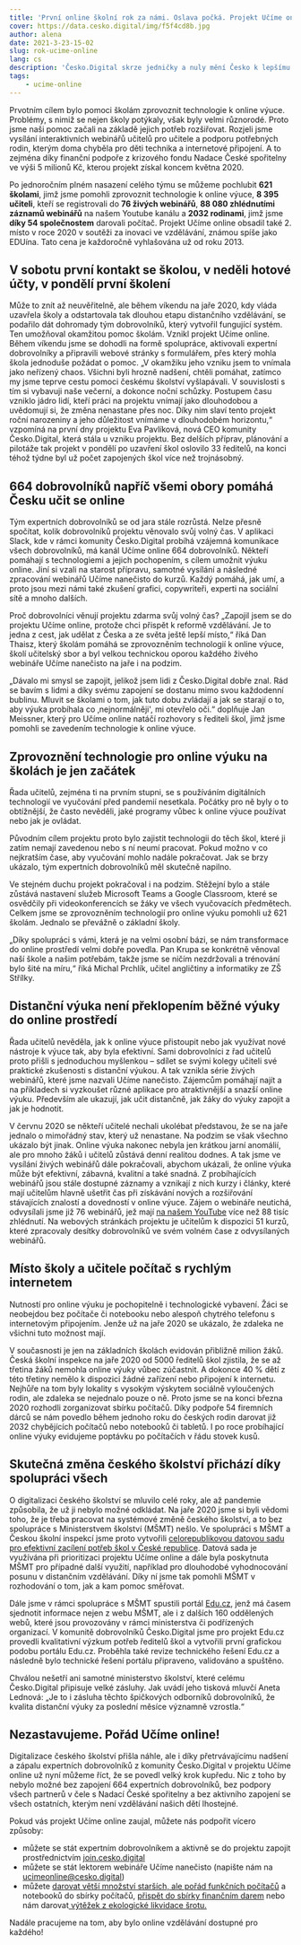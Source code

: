```yaml
---
title: 'První online školní rok za námi. Oslava počká. Projekt Učíme online má stále napilno'
cover: https://data.cesko.digital/img/f5f4cd8b.jpg
author: alena
date: 2021-3-23-15-02
slug: rok-ucime-online
lang: cs
description: 'Česko.Digital skrze jedničky a nuly mění Česko k lepšímu. Od března minulého roku se mimo jiné zasloužilo i o rychlou pomoc školám, učitelům a rodinám v nouzi. V okamžiku, kdy pandemie ochromila celý svět, tým expertních dobrovolníků v oblasti IT spojil své síly s American Academy, komunitami GUG.cz a Microsoft Studentské trenérské centrum a odstartovali okamžitou pomoc školám, kterým výrazně usnadnili přechod na distanční výuku. Tak vznikl projekt Učíme online.'
tags:
    - ucime-online
---
```


Prvotním cílem bylo pomoci školám zprovoznit technologie k online výuce. Problémy, s nimiž se nejen školy potýkaly, však byly velmi různorodé. Proto jsme naši pomoc začali na základě jejich potřeb rozšiřovat. Rozjeli jsme vysílání interaktivních webinářů učitelů pro učitele a podporu potřebných rodin, kterým doma chyběla pro děti technika a internetové připojení. A to zejména díky finanční podpoře z krizového fondu Nadace České spořitelny ve výši 5 milionů Kč, kterou projekt získal koncem května 2020. 

Po jednoročním plném nasazení celého týmu se můžeme pochlubit **621 školami**, jimž jsme pomohli zprovoznit technologie k online výuce, **8 395 učiteli**, kteří se registrovali do **76 živých webinářů**, **88 080 zhlédnutími záznamů webinářů** na našem Youtube kanálu a **2032 rodinami**, jimž jsme **díky 54 společnostem** darovali počítač. Projekt Učíme online obsadil také 2. místo v roce 2020 v soutěži za inovaci ve vzdělávání, známou spíše jako EDUína. Tato cena je každoročně vyhlašována už od roku 2013.

## V sobotu první kontakt se školou, v neděli hotové účty, v pondělí první školení

Může to znít až neuvěřitelně, ale během víkendu na jaře 2020, kdy vláda uzavřela školy a odstartovala tak dlouhou etapu distančního vzdělávání, se podařilo dát dohromady tým dobrovolníků, který vytvořil fungující systém. Ten umožňoval okamžitou pomoc školám. Vznikl projekt Učíme online. Během víkendu jsme se dohodli na formě spolupráce, aktivovali expertní dobrovolníky a připravili webové stránky s formulářem, přes který mohla škola jednoduše požádat o pomoc. „V okamžiku jeho vzniku jsem to vnímala jako neřízený chaos. Všichni byli hrozně nadšení, chtěli pomáhat, zatímco my jsme teprve cestu pomoci českému školství vyšlapávali. V souvislosti s tím si vybavuji naše večerní, a dokonce noční schůzky. Postupem času vzniklo jádro lidí, kteří práci na projektu vnímají jako dlouhodobou a uvědomují si, že změna nenastane přes noc. Díky nim slaví tento projekt roční narozeniny a jeho důležitost vnímáme v dlouhodobém horizontu,“ vzpomíná na první dny projektu Eva Pavlíková, nová CEO komunity Česko.Digital, která stála u vzniku projektu. Bez delších příprav, plánování a pilotáže tak projekt v pondělí po uzavření škol oslovilo 33 ředitelů, na konci téhož týdne byl už počet zapojených škol více než trojnásobný.

## 664 dobrovolníků napříč všemi obory pomáhá Česku učit se online

Tým expertních dobrovolníků se od jara stále rozrůstá. Nelze přesně spočítat, kolik dobrovolníků projektu věnovalo svůj volný čas. V aplikaci Slack, kde v rámci komunity Česko.Digital probíhá vzájemná komunikace všech dobrovolníků, má kanál Učíme online 664 dobrovolníků. Někteří pomáhají s technologiemi a jejich pochopením, s cílem umožnit výuku online. Jiní si vzali na starost přípravu, samotné vysílání a následné zpracování webinářů Učíme nanečisto do kurzů. Každý pomáhá, jak umí, a proto jsou mezi námi také zkušení grafici, copywriteři, experti na sociální sítě a mnoho dalších.

Proč dobrovolníci věnují projektu zdarma svůj volný čas? „Zapojil jsem se do projektu Učíme online, protože chci přispět k reformě vzdělávání. Je to jedna z cest, jak udělat z Česka a ze světa ještě lepší místo,“ říká Dan Thaisz, který školám pomáhá se zprovozněním technologií k online výuce, školí učitelský sbor a byl velkou technickou oporou každého živého webináře Učíme nanečisto na jaře i na podzim.

„Dávalo mi smysl se zapojit, jelikož jsem lidi z Česko.Digital dobře znal. Rád se bavím s lidmi a díky svému zapojení se dostanu mimo svou každodenní bublinu. Mluvit se školami o tom, jak tuto dobu zvládají a jak se starají o to, aby výuka probíhala co ‚nejnormálněji', mi otevřelo oči.“ doplňuje Jan Meissner, který pro Učíme online natáčí rozhovory s řediteli škol, jimž jsme pomohli se zavedením technologie k online výuce.

## Zprovoznění technologie pro online výuku na školách je jen začátek

Řada učitelů, zejména ti na prvním stupni, se s používáním digitálních technologií ve vyučování před pandemií nesetkala. Počátky pro ně byly o to obtížnější, že často nevěděli, jaké programy vůbec k online výuce používat nebo jak je ovládat. 

Původním cílem projektu proto bylo zajistit technologii do těch škol, které ji zatím nemají zavedenou nebo s ní neumí pracovat. Pokud možno v co nejkratším čase, aby vyučování mohlo nadále pokračovat. Jak se brzy ukázalo, tým expertních dobrovolníků měl skutečně napilno.

Ve stejném duchu projekt pokračoval i na podzim. Stěžejní bylo a stále zůstává nastavení služeb Microsoft Teams a Google Classroom, které se osvědčily při videokonferencích se žáky ve všech vyučovacích předmětech. Celkem jsme se zprovozněním technologií pro online výuku pomohli už 621 školám. Jednalo se převážně o základní školy.

„Díky spolupráci s vámi, která je na velmi osobní bázi, se nám transformace do online prostředí velmi dobře povedla. Pan Krupa se konkrétně věnoval naší škole a našim potřebám, takže jsme se ničím nezdržovali a trénování bylo šité na míru,“ říká Michal Prchlík, učitel angličtiny a informatiky ze ZŠ Střílky.

## Distanční výuka není překlopením běžné výuky do online prostředí 

Řada učitelů nevěděla, jak k online výuce přistoupit nebo jak využívat nové nástroje k výuce tak, aby byla efektivní.  Sami dobrovolníci z řad učitelů proto přišli s jednoduchou myšlenkou – sdílet se svými kolegy učiteli své praktické zkušenosti s distanční výukou. A tak vznikla série živých webinářů, které jsme nazvali Učíme nanečisto. Zájemcům pomáhají najít a na příkladech si vyzkoušet různé aplikace pro atraktivnější a snazší online výuku. Především ale ukazují, jak učit distančně, jak žáky do výuky zapojit a jak je hodnotit. 

V červnu 2020 se někteří učitelé nechali ukolébat představou, že se na jaře jednalo o mimořádný stav, který už nenastane. Na podzim se však všechno ukázalo být jinak. Online výuka nakonec nebyla jen krátkou jarní anomálií, ale pro mnoho žáků i učitelů zůstává denní realitou dodnes. A tak jsme ve vysílání živých webinářů dále pokračovali, abychom ukázali, že online výuka může být efektivní, zábavná, kvalitní a také snadná. Z probíhajících webinářů jsou stále dostupné záznamy a vznikají z nich kurzy i články, které mají učitelům hlavně ušetřit čas při získávání nových a rozšiřování stávajících znalostí a dovedností v online výuce. Zájem o webináře neutichá, odvysílali jsme již 76 webinářů, jež mají [na našem YouTube](https://www.youtube.com/channel/UCuiB7M-pBvI7drmtwKrYCrQ) více než 88 tisíc zhlédnutí. Na webových stránkách projektu je učitelům k dispozici 51 kurzů, které zpracovaly desítky dobrovolníků ve svém volném čase z odvysílaných webinářů.

## Místo školy a učitele počítač s rychlým internetem  

Nutností pro online výuku je pochopitelně i technologické vybavení. Žáci se neobejdou bez počítače či notebooku nebo alespoň chytrého telefonu s internetovým připojením. Jenže už na jaře 2020 se ukázalo, že zdaleka ne všichni tuto možnost mají.

V současnosti je jen na základních školách evidován přibližně milion žáků. Česká školní inspekce na jaře 2020 od 5000 ředitelů škol zjistila, že se až třetina žáků nemohla online výuky vůbec zúčastnit. A dokonce 40 % dětí z této třetiny nemělo k dispozici žádné zařízení nebo připojení k internetu. Nejhůře na tom byly lokality s vysokým výskytem sociálně vyloučených rodin, ale zdaleka se nejednalo pouze o ně. Proto jsme se na konci března 2020 rozhodli zorganizovat sbírku počítačů. Díky podpoře 54 firemních dárců se nám povedlo během jednoho roku do českých rodin darovat již 2032 chybějících počítačů nebo notebooků či tabletů. I po roce probíhající online výuky evidujeme poptávku po počítačích v řádu stovek kusů.

## Skutečná změna českého školství přichází díky spolupráci všech  

O digitalizaci českého školství se mluvilo celé roky, ale až pandemie způsobila, že už ji nebylo možné odkládat. Na jaře 2020 jsme si byli vědomi toho, že je třeba pracovat na systémové změně českého školství, a to bez spolupráce s Ministerstvem školství (MŠMT) nešlo. Ve spolupráci s MŠMT a Českou školní inspekcí jsme proto vytvořili [celorepublikovou datovou sadu pro efektivní zacílení potřeb škol v České republice](https://datastudio.google.com/reporting/acb2d796-ee3b-4277-ab4c-5ff6401ed9a3/page/qBLaB). Datová sada je využívána při prioritizaci projektu Učíme online a dále byla poskytnuta MŠMT pro případné další využití, například pro dlouhodobé vyhodnocování posunu v distančním vzdělávání. Díky ní jsme tak pomohli MŠMT v rozhodování o tom, jak a kam pomoc směřovat. 

Dále jsme v rámci spolupráce s MŠMT spustili portál [Edu.cz](https://www.edu.cz/), jenž má časem sjednotit informace nejen z webu MŠMT, ale i z dalších 160 oddělených webů, které jsou provozovány v rámci ministerstva či podřízených organizací. V komunitě dobrovolníků Česko.Digital jsme pro projekt Edu.cz provedli kvalitativní výzkum potřeb ředitelů škol a vytvořili první grafickou podobu portálu Edu.cz. Proběhla také revize technického řešení Edu.cz a následně bylo technické řešení portálu připraveno, validováno a spuštěno.

Chválou nešetří ani samotné ministerstvo školství, které celému Česko.Digital připisuje velké zásluhy. Jak uvádí jeho tisková mluvčí Aneta Lednová: „Je to i zásluha těchto špičkových odborníků dobrovolníků, že kvalita distanční výuky za poslední měsíce významně vzrostla.“

## Nezastavujeme. Pořád Učíme online!

Digitalizace českého školství přišla náhle, ale i díky přetrvávajícímu nadšení a zápalu expertních dobrovolníků z komunity Česko.Digital v projektu Učíme online už nyní můžeme říct, že se povedl velký krok kupředu. Nic z toho by nebylo možné bez zapojení 664 expertních dobrovolníků, bez podpory všech partnerů v čele s Nadací České spořitelny a bez aktivního zapojení se všech ostatních, kterým není vzdělávání našich dětí lhostejné.

Pokud vás projekt Učíme online zaujal, můžete nás podpořit vícero způsoby: 

- můžete se stát expertním dobrovolníkem a aktivně se do projektu zapojit prostřednictvím [join.cesko.digital](https://join.cesko.digital/)
- můžete se stát lektorem webináře Učíme nanečisto (napište nám na ucimeonline@cesko.digital)
- můžete [darovat větší množství starších, ale pořád funkčních počítačů](https://www.ucimeonline.cz/aktivity/sbirka-pocitacu/chci-darovat-pocitace/) a notebooků do sbírky počítačů, [přispět do sbírky finančním darem](https://www.darujme.cz/projekt/1203574#informace) nebo nám darovat[ výtěžek z ekologické likvidace šrotu.](https://airtable.com/shriJGJosWQq6jTLU)

Nadále pracujeme na tom, aby bylo online vzdělávání dostupné pro každého!
